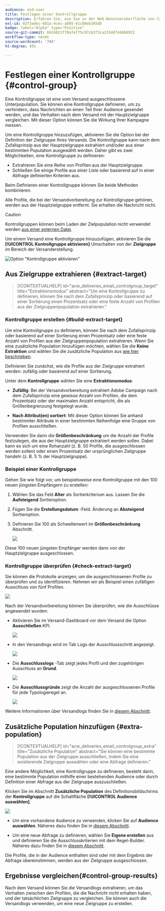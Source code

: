 ```yaml
---
audience: end-user
title: Festlegen einer Kontrollgruppe
description: Erfahren Sie, wie Sie in der Web-Benutzeroberfläche von Campaign eine Kontrollgruppe für Ihre Nachrichten einrichten.
exl-id: 02f3adec-681a-4cec-a895-41c80eb345db
badge: label="Alpha" type="Positive"
source-git-commit: 6624821f70a7ef75c97cb3f3ca233dd7446b8922
workflow-type: tm+mt
source-wordcount: '743'
ht-degree: 45%

---
```


# Festlegen einer Kontrollgruppe {#control-group}

Eine Kontrollgruppe ist eine vom Versand ausgeschlossene Unterpopulation. Sie können eine Kontrollgruppe definieren, um zu verhindern, dass Nachrichten an einen Teil Ihrer Audience gesendet werden, und das Verhalten nach dem Versand mit der Hauptzielgruppe vergleichen. Mit dieser Option können Sie die Wirkung Ihrer Kampagne messen.

Um eine Kontrollgruppe hinzuzufügen, aktivieren Sie die Option bei der Definition der Zielgruppe Ihres Versands. Die Kontrollgruppe kann nach dem Zufallsprinzip aus der Hauptzielgruppe extrahiert und/oder aus einer bestimmten Population ausgewählt werden. Daher gibt es zwei Möglichkeiten, eine Kontrollgruppe zu definieren:

* Extrahieren Sie eine Reihe von Profilen aus der Hauptzielgruppe.
* Schließen Sie einige Profile aus einer Liste oder basierend auf in einer Abfrage definierten Kriterien aus.

Beim Definieren einer Kontrollgruppe können Sie beide Methoden kombinieren.

Alle Profile, die bei der Versandvorbereitung zur Kontrollgruppe gehören, werden aus der Hauptzielgruppe entfernt. Sie erhalten die Nachricht nicht.

>[!CAUTION]
>
>Kontrollgruppen können beim Laden der Zielpopulation nicht verwendet werden [aus einer externen Datei](file-audience.md).

Um einem Versand eine Kontrollgruppe hinzuzufügen, aktivieren Sie die **[!UICONTROL Kontrollgruppe aktivieren]** Umschalten von der **Zielgruppe** im Bereich der Versanderstellung.

![Option &quot;Kontrollgruppe aktivieren&quot;](assets/control-group1.png)


## Aus Zielgruppe extrahieren {#extract-target}

>[!CONTEXTUALHELP]
>id="acw_deliveries_email_controlgroup_target"
>title="Extraktionsmodus"
>abstract="Um eine Kontrollgruppe zu definieren, können Sie nach dem Zufallsprinzip oder basierend auf einer Sortierung einen Prozentsatz oder eine feste Anzahl von Profilen aus der Zielgruppenpopulation extrahieren."


### Kontrollgruppe erstellen {#build-extract-target}

Um eine Kontrollgruppe zu definieren, können Sie nach dem Zufallsprinzip oder basierend auf einer Sortierung einen Prozentsatz oder eine feste Anzahl von Profilen aus der Zielgruppenpopulation extrahieren. Wenn Sie eine zusätzliche Population hinzufügen möchten, wählen Sie die **Keine Extraktion** und wählen Sie die zusätzliche Population aus [wie hier beschrieben](#extra-population).

Definieren Sie zunächst, wie die Profile aus der Zielgruppe extrahiert werden: zufällig oder basierend auf einer Sortierung.

Unter dem **Kontrollgruppe** wählen Sie eine **Extraktionsmodus**:

* **Zufällig**: Bei der Versandvorbereitung extrahiert Adobe Campaign nach dem Zufallsprinzip eine gewisse Anzahl von Profilen, die dem Prozentsatz oder der maximalen Anzahl entspricht, die als Größenbegrenzung festgelegt wurde.

* **Nach Attribut(en) sortiert**: Mit dieser Option können Sie anhand bestimmter Attribute in einer bestimmten Reihenfolge eine Gruppe von Profilen ausschließen.


Verwenden Sie dann die **Größenbeschränkung** um die Anzahl der Profile festzulegen, die aus der Hauptzielgruppe extrahiert werden sollen. Dabei kann es sich um eine Rohanzahl (z. B. 50 Profile, die ausgeschlossen werden sollen) oder einen Prozentsatz der ursprünglichen Zielgruppe handeln (z. B. 5 % der Hauptzielgruppe).


### Beispiel einer Kontrollgruppe

Gehen Sie wie folgt vor, um beispielsweise eine Kontrollgruppe mit den 100 neuen jüngsten Empfängern zu erstellen:

1. Wählen Sie das Feld **Alter** als Sortierkriterium aus. Lassen Sie die **Aufsteigend** Sortieroption.
1. Fügen Sie die **Erstellungsdatum** -Feld. Änderung an **Absteigend** Sortieroption.
1. Definieren Sie 100 als Schwellenwert im **Größenbeschränkung** Abschnitt.

   ![](assets/control-group2.png)

Diese 100 neuen jüngsten Empfänger werden dann von der Hauptzielgruppe ausgeschlossen.

### Kontrollgruppe überprüfen {#check-extract-target}

Sie können die Protokolle anzeigen, um die ausgeschlossenen Profile zu überprüfen und zu identifizieren. Nehmen wir als Beispiel einen zufälligen Ausschluss von fünf Profilen.

![](assets/control-group4.png)

Nach der Versandvorbereitung können Sie überprüfen, wie die Ausschlüsse angewendet wurden:

* Aktivieren Sie im Versand-Dashboard vor dem Versand die Option **Ausschließen** KPI.

   ![](assets/control-group5.png)

* In den Versandlogs wird im Tab Logs der Ausschlussschritt angezeigt.

   ![](assets/control-group-sample-logs.png)


* Die **Ausschlusslogs** -Tab zeigt jedes Profil und den zugehörigen Ausschluss an **Grund**.

   ![](assets/control-group6.png)

* Die **Ausschlussgründe** zeigt die Anzahl der ausgeschlossenen Profile für jede Typologieregel an.

   ![](assets/control-group7.png)

Weitere Informationen über Versandlogs finden Sie in [diesem Abschnitt](../monitor/delivery-logs.md).

## Zusätzliche Population hinzufügen {#extra-population}

>[!CONTEXTUALHELP]
>id="acw_deliveries_email_controlgroup_extra"
>title="Zusätzliche Population"
>abstract="Sie können eine bestimmte Population aus der Zielgruppe ausschließen, indem Sie eine existierende Zielgruppe auswählen oder eine Abfrage definieren."

Eine andere Möglichkeit, eine Kontrollgruppe zu definieren, besteht darin, eine bestimmte Population mithilfe einer bestehenden Audience oder durch Definition einer Abfrage aus der Zielgruppe auszuschließen.

Klicken Sie im Abschnitt **Zusätzliche Population** des Definitionsbildschirms der **Kontrollgruppe** auf die Schaltfläche **[!UICONTROL Audience auswählen]**.

![](assets/control-group3.png)

* Um eine vorhandene Audience zu verwenden, klicken Sie auf **Audience auswählen**. Näheres dazu finden Sie in [diesem Abschnitt](add-audience.md).

* Um eine neue Abfrage zu definieren, wählen Sie **Eigene erstellen** aus und definieren Sie die Ausschlusskriterien mit dem Regel-Builder. Näheres dazu finden Sie in [diesem Abschnitt](segment-builder.md).

Die Profile, die in der Audience enthalten sind oder mit dem Ergebnis der Abfrage übereinstimmen, werden aus der Zielgruppe ausgeschlossen.

## Ergebnisse vergleichen{#control-group-results}

Nach dem Versand können Sie die Versandlogs extrahieren, um das Verhalten zwischen den Profilen, die die Nachricht nicht erhalten haben, und der tatsächlichen Zielgruppe zu vergleichen. Sie können auch die Versandlogs verwenden, um eine neue Zielgruppe zu erstellen.

